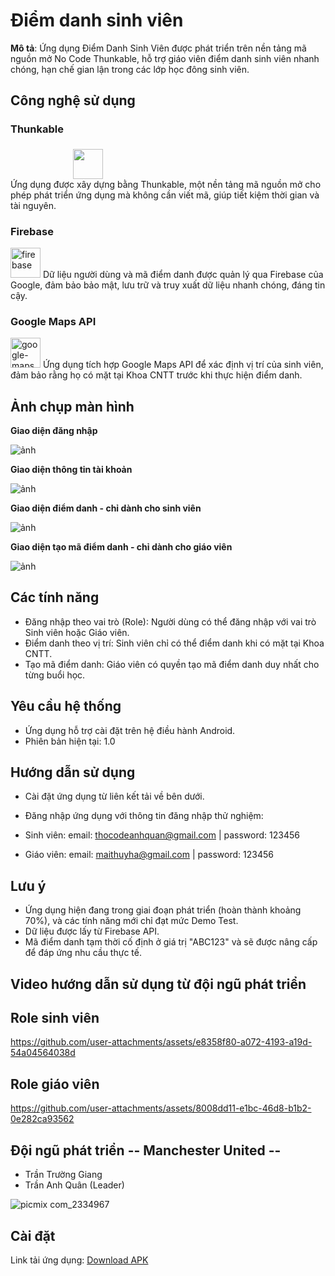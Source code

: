 # Điểm danh sinh viên

**Mô tả**: Ứng dụng Điểm Danh Sinh Viên được phát triển trên nền tảng mã nguồn mở No Code Thunkable, hỗ trợ giáo viên điểm danh sinh viên nhanh chóng, hạn chế gian lận trong các lớp học đông sinh viên.

## Công nghệ sử dụng

### Thunkable
<img src="https://github.com/user-attachments/assets/42440872-8fe5-4215-b287-273d068d809d" width="48" height="48" style="margin-left: 100px; margin-top: 5px;">
<br/>
Ứng dụng được xây dựng bằng Thunkable, một nền tảng mã nguồn mở cho phép phát triển ứng dụng mà không cần viết mã, giúp tiết kiệm thời gian và tài nguyên.

### Firebase
<img width="48" height="48" src="https://img.icons8.com/color/48/firebase.png" alt="firebase"/>
Dữ liệu người dùng và mã điểm danh được quản lý qua Firebase của Google, đảm bảo bảo mật, lưu trữ và truy xuất dữ liệu nhanh chóng, đáng tin cậy.

### Google Maps API
<img width="48" height="48" src="https://img.icons8.com/color/48/google-maps.png" alt="google-maps"/>
Ứng dụng tích hợp Google Maps API để xác định vị trí của sinh viên, đảm bảo rằng họ có mặt tại Khoa CNTT trước khi thực hiện điểm danh.


## Ảnh chụp màn hình

**Giao diện đăng nhập**

![ảnh](https://github.com/user-attachments/assets/141d2cd3-6728-4548-98d9-8b0c6e48233d)

**Giao diện thông tin tài khoản**

![ảnh](https://github.com/user-attachments/assets/7f31d3c5-77c5-4d09-a12e-f4fe56ad83ce)

**Giao diện điểm danh - chỉ dành cho sinh viên**

![ảnh](https://github.com/user-attachments/assets/6af9b4b2-760e-4005-8fe5-6aedf7543622)

**Giao diện tạo mã điểm danh - chỉ dành cho giáo viên**

![ảnh](https://github.com/user-attachments/assets/5d5e44d2-ebe7-4f2a-a360-95143a0c120b)



## Các tính năng
- Đăng nhập theo vai trò (Role): Người dùng có thể đăng nhập với vai trò Sinh viên hoặc Giáo viên.
- Điểm danh theo vị trí: Sinh viên chỉ có thể điểm danh khi có mặt tại Khoa CNTT.
- Tạo mã điểm danh: Giáo viên có quyền tạo mã điểm danh duy nhất cho từng buổi học.

## Yêu cầu hệ thống
- Ứng dụng hỗ trợ cài đặt trên hệ điều hành Android.
- Phiên bản hiện tại: 1.0

## Hướng dẫn sử dụng
- Cài đặt ứng dụng từ liên kết tải về bên dưới.
- Đăng nhập ứng dụng với thông tin đăng nhập thử nghiệm:

- Sinh viên: email: thocodeanhquan@gmail.com | password: 123456
- Giáo viên: email: maithuyha@gmail.com | password: 123456

## Lưu ý
- Ứng dụng hiện đang trong giai đoạn phát triển (hoàn thành khoảng 70%), và các tính năng mới chỉ đạt mức Demo Test.
- Dữ liệu được lấy từ Firebase API.
- Mã điểm danh tạm thời cố định ở giá trị "ABC123" và sẽ được nâng cấp để đáp ứng nhu cầu thực tế.

## Video hướng dẫn sử dụng từ đội ngũ phát triển

## Role sinh viên

https://github.com/user-attachments/assets/e8358f80-a072-4193-a19d-54a04564038d

## Role giáo viên

https://github.com/user-attachments/assets/8008dd11-e1bc-46d8-b1b2-0e282ca93562

## Đội ngũ phát triển -- Manchester United -- 
- Trần Trường Giang
- Trần Anh Quân (Leader)




![picmix com_2334967](https://github.com/user-attachments/assets/bfd0240b-67b2-4f8c-9473-5f21d8ffdece)


## Cài đặt

Link tải ứng dụng:
[Download APK](https://github.com/kedokato-dev/-i-m-Danh-App/releases/download/opensrc/Di.m.danh.sinh.vien-v1-release.apk)
